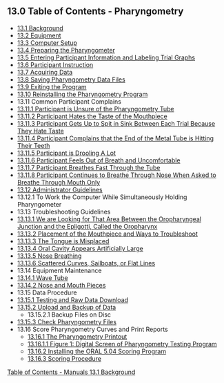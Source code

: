## 13.0 Table of Contents - Pharyngometry

* [13.1 Background](:pages_path:/manuals/pharyngometry/13-01-background.md)
* [13.2 Equipment](:pages_path:/manuals/pharyngometry/13-02-equipment.md)
* [13.3 Computer Setup](:pages_path:/manuals/pharyngometry/13-03-computer-setup.md)
* [13.4 Preparing the Pharyngometer](:pages_path:/manuals/pharyngometry/13-04-preparing-pharyngometer.md)
* [13.5 Entering Participant Information and Labeling Trial Graphs](:pages_path:/manuals/pharyngometry/13-05-entering-ppt-info.md)
* [13.6 Participant Instruction](:pages_path:/manuals/pharyngometry/13-06-ppt-instruction.md)
* [13.7 Acquiring Data](:pages_path:/manuals/pharyngometry/13-07-acquiring-data.md)
* [13.8 Saving Pharyngometry Data Files](:pages_path:/manuals/pharyngometry/13-08-saving-pharyn-data.md)
* [13.9 Exiting the Program](:pages_path:/manuals/pharyngometry/13-09-exiting-program.md)
* [13.10 Reinstalling the Pharyngometry Program](:pages_path:/manuals/pharyngometry/13-10-reinstalling-pharyn-program.md)
* 13.11 Common Participant Complains
 * [13.11.1 Participant is Unsure of the Pharyngometry Tube](:pages_path:/manuals/pharyngometry/13-11-01-ppt-unsure-pharyn-tube.md)
 * [13.11.2 Participant Hates the Taste of the Mouthpiece](:pages_path:/manuals/pharyngometry/13-11-02-ppt-hates-taste.md)
 * [13.11.3 Participant Gets Up to Spit in Sink Between Each Trial Because They Hate Taste](:pages_path:/manuals/pharyngometry/13-11-03-ppt-spits.md)
 * [13.11.4 Participant Complains that the End of the Metal Tube is Hitting Their Teeth](:pages_path:/manuals/pharyngometry/13-11-04-tube-hits-teeth.md)
 * [13.11.5 Participant is Drooling A Lot](:pages_path:/manuals/pharyngometry/13-11-05-ppt-drooling.md)
 * [13.11.6 Participant Feels Out of Breath and Uncomfortable](:pages_path:/manuals/pharyngometry/13-11-06-ppt-feels-out-of-breath.md)
 * [13.11.7 Participant Breathes Fast Through the Tube](:pages_path:/manuals/pharyngometry/13-11-07-ppt-breathes-fast.md)
 * [13.11.8 Participant Continues to Breathe Through Nose When Asked to Breathe Through Mouth Only](:pages_path:/manuals/pharyngometry/13-11-08-ppt-breathe-through-nose.md)
* [13.12 Administrator Guidelines](:pages_path:/manuals/pharyngometry/13-12-administrator-guidelines.md)
 * 13.12.1 To Work the Computer While Simultaneously Holding Pharyngometer
* 13.13 Troubleshooting Guidelines
 * [13.13.1 We are Looking for That Area Between the Oropharyngeal Junction and the Epligotti, Called the Oropharynx](:pages_path:/manuals/pharyngometry/13-13-01-looking-for-the-oropharynx.md)
 * [13.13.2 Placement of the Mouthpiece and Ways to Troubleshoot](:pages_path:/manuals/pharyngometry/13-13-02-placement-mouthpiece.md)
 * [13.13.3 The Tongue is Misplaced](:pages_path:/manuals/pharyngometry/13-13-03-tongue-misplaced.md)
 * [13.13.4 Oral Cavity Appears Artificially Large](:pages_path:/manuals/pharyngometry/13-13-04-oral-cavity-large.md)
 * [13.13.5 Nose Breathing](:pages_path:/manuals/pharyngometry/13-13-05-nose-breathing.md)
 * [13.13.6 Scattered Curves, Sailboats, or Flat Lines](:pages_path:/manuals/pharyngometry/13-13-06-curves-sailboats-flatlines.md)
* 13.14 Equipment Maintenance
 * [13.14.1 Wave Tube](:pages_path:/manuals/pharyngometry/13-14-01-wave-tube.md)
 * [13.14.2 Nose and Mouth Pieces](:pages_path:/manuals/pharyngometry/13-14-02-nose-mouth-pieces.md)
* 13.15 Data Procedure
 * [13.15.1 Testing and Raw Data Download](:pages_path:/manuals/pharyngometry/13-15-01-testing-raw-data-dl.md)
 * [13.15.2 Upload and Backup of Data](:pages_path:/manuals/pharyngometry/13-15-02-upload-backup-data.md)
   * 13.15.2.1 Backup Files on Disc
 * [13.15.3 Check Pharyngometry Files](:pages_path:/manuals/pharyngometry/13-15-03-check-pharyn-files.md)
* 13.16 Score Pharyngometry Curves and Print Reports
  * [13.16.1 The Pharyngometry Printout](:pages_path:/manuals/pharyngometry/13-16-01-00-pharyn-printout.md)
   * [13.16.1.1 Figure 1: Digital Screen of Pharyngometry Testing Program](:pages_path:/manuals/pharyngometry/13-16-01-01-figure1.md)
  * [13.16.2 Installing the ORAL 5.04 Scoring Program](:pages_path:/manuals/pharyngometry/13-16-02-installing-oral-program.md)
  * [13.16.3 Scoring Procedure](:pages_path:/manuals/pharyngometry/13-16-03-scoring-procedure.md)


<div class="center">
<div class="btn-group">
  <a href=":pages_path:/manuals/manual-toc.md" class="btn btn-default">
    <span class="glyphicon glyphicon-chevron-up"></span>
    Table of Contents - Manuals
  </a>

  <a href=":pages_path:/manuals/pharyngometry/13-01-background.md" class="btn btn-success">
    13.1 Background
    <span class="glyphicon glyphicon-chevron-right"></span>
  </a>
</div>
</div>
